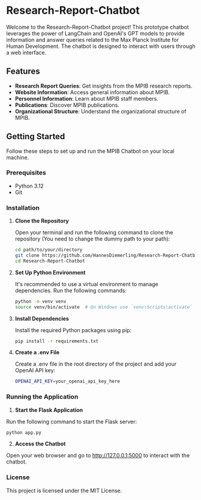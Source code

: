 # Research-Report-Chatbot

Welcome to the Research-Report-Chatbot project! This prototype chatbot leverages the power of LangChain and OpenAI's GPT models to provide information and answer queries related to the Max Planck Institute for Human Development. The chatbot is designed to interact with users through a web interface.

## Features

- **Research Report Queries**: Get insights from the MPIB research reports.
- **Website Information**: Access general information about MPIB.
- **Personnel Information**: Learn about MPIB staff members.
- **Publications**: Discover MPIB publications.
- **Organizational Structure**: Understand the organizational structure of MPIB.

## Getting Started

Follow these steps to set up and run the MPIB Chatbot on your local machine.

### Prerequisites

- Python 3.12
- Git

### Installation

1. **Clone the Repository**

   Open your terminal and run the following command to clone the repository (You need to change the dummy path to your path):

   ```bash
   cd path/to/your/directory
   git clone https://github.com/HannesDiemerling/Research-Report-Chatbot.git
   cd Research-Report-Chatbot
   ```
   
2. **Set Up Python Environment**

   It's recommended to use a virtual environment to manage dependencies. Run the following commands:

   ```bash
   python -m venv venv
   source venv/bin/activate  # On Windows use `venv\Scripts\activate`
   ```

4. **Install Dependencies**

   Install the required Python packages using pip:

   ```bash
   pip install -r requirements.txt
   ```

6. **Create a .env File**

   Create a .env file in the root directory of the project and add your OpenAI API key:

   ```bash
   OPENAI_API_KEY=your_openai_api_key_here
   ```

### Running the Application

1. **Start the Flask Application**
   
  Run the following command to start the Flask server:
   
   ```bash
   python app.py
   ```

2. **Access the Chatbot**

  Open your web browser and go to http://127.0.0.1:5000 to interact with the chatbot.
  
### License

This project is licensed under the MIT License.
